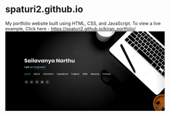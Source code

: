 # spaturi2.github.io
My portfolio website built using HTML, CSS, and JavaScript. 
To view a live example, Click here - https://spaturi2.github.io/kiran_portfolio/
<img width="1463" alt="Screenshot 2023-09-30 at 12 10 19 AM" src="https://github.com/SaiLavanya1/SaiLavanya1.github.io/blob/main/assets/Screenshot%202024-03-13%20at%201.50.11%20PM.png">


